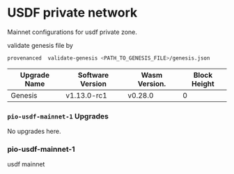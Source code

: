 # USDF private network
Mainnet configurations for usdf private zone.  

 validate genesis file by 
```bash
provenanced  validate-genesis <PATH_TO_GENESIS_FILE>/genesis.json
```


| Upgrade Name | Software Version | Wasm Version. | Block Height         |
|--------------|------------------|---------------|----------------------|
| Genesis      | v1.13.0-rc1      | v0.28.0       | 0                    |


### `pio-usdf-mainnet-1` Upgrades

No upgrades here.


### pio-usdf-mainnet-1

usdf mainnet
